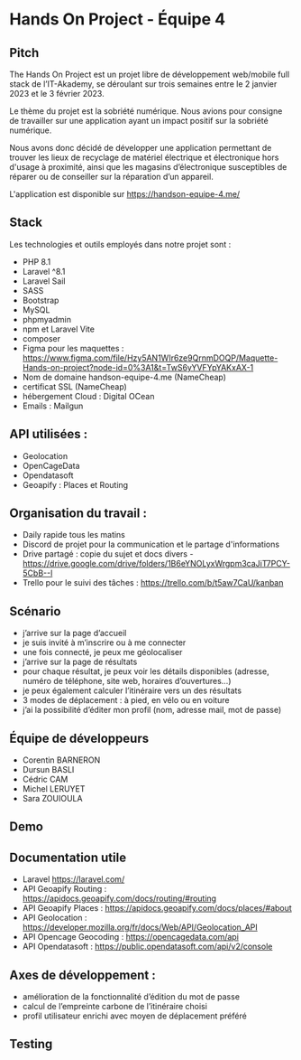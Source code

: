 # Hands On Project - Équipe 4

## Pitch
The Hands On Project est un projet libre de développement web/mobile full stack de l’IT-Akademy, se déroulant sur trois semaines entre le 2 janvier 2023 et le 3 février 2023.

Le thème du projet est la sobriété numérique. Nous avions pour consigne de travailler sur une application ayant un impact positif sur la sobriété numérique.

Nous avons donc décidé de développer une application permettant de trouver les lieux de recyclage de matériel électrique et électronique hors d'usage à proximité, ainsi que les magasins d’électronique susceptibles de réparer ou de conseiller sur la réparation d’un appareil.

L'application est disponible sur https://handson-equipe-4.me/ 

## Stack
Les technologies et outils employés dans notre projet sont :
- PHP 8.1
- Laravel ^8.1
- Laravel Sail
- SASS
- Bootstrap
- MySQL
- phpmyadmin
- npm et Laravel Vite
- composer
- Figma pour les maquettes : https://www.figma.com/file/Hzy5AN1WIr6ze9QrnmDOQP/Maquette-Hands-on-project?node-id=0%3A1&t=TwS6yYVFYpYAKxAX-1 
- Nom de domaine handson-equipe-4.me (NameCheap)
- certificat SSL (NameCheap)
- hébergement Cloud : Digital OCean
- Emails : Mailgun

## API utilisées :
- Geolocation
- OpenCageData
- Opendatasoft
- Geoapify : Places et Routing

## Organisation du travail :
- Daily rapide tous les matins
- Discord de projet pour la communication et le partage d'informations
- Drive partagé : copie du sujet et docs divers - https://drive.google.com/drive/folders/1B6eYNOLyxWrgpm3caJiT7PCY-5CbB--l 
- Trello pour le suivi des tâches : https://trello.com/b/t5aw7CaU/kanban 

## Scénario
- j’arrive sur la page d’accueil
- je suis invité à m’inscrire ou à me connecter
- une fois connecté, je peux me géolocaliser
- j’arrive sur la page de résultats 
- pour chaque résultat, je peux voir les détails disponibles (adresse, numéro de téléphone, site web, horaires d’ouvertures…)
- je peux également calculer l’itinéraire vers un des résultats
- 3 modes de déplacement : à pied, en vélo ou en voiture
- j’ai la possibilité d’éditer mon profil (nom, adresse mail, mot de passe)

## Équipe de développeurs
- Corentin BARNERON
- Dursun BASLI
- Cédric CAM 
- Michel LERUYET
- Sara ZOUIOULA

## Demo

## Documentation utile
- Laravel https://laravel.com/
- API Geoapify Routing : https://apidocs.geoapify.com/docs/routing/#routing 
- API Geoapify Places : https://apidocs.geoapify.com/docs/places/#about
- API Geolocation : https://developer.mozilla.org/fr/docs/Web/API/Geolocation_API 
- API Opencage Geocoding : https://opencagedata.com/api 
- API Opendatasoft : https://public.opendatasoft.com/api/v2/console

## Axes de développement :
- amélioration de la fonctionnalité d’édition du mot de passe
- calcul de l’empreinte carbone de l’itinéraire choisi
- profil utilisateur enrichi avec moyen de déplacement préféré

## Testing